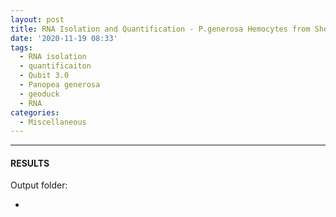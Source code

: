 ```yaml
---
layout: post
title: RNA Isolation and Quantification - P.generosa Hemocytes from Shelly
date: '2020-11-19 08:33'
tags: 
  - RNA isolation
  - quantificaiton
  - Qubit 3.0
  - Panopea generosa
  - geoduck
  - RNA
categories: 
  - Miscellaneous
---
```




---

#### RESULTS

Output folder:

- []()

